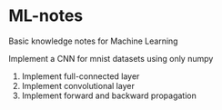 # ML-notes
Basic knowledge notes for Machine Learning

Implement a CNN for mnist datasets using only numpy
1. Implement full-connected layer
2. Implement convolutional layer
3. Implement forward and backward propagation
